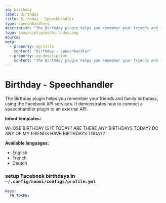 ```yaml
---
id: birthday
label: Birthday
title: Birthday - Speechhandler
type: speechhandlers
description: "The Birthday plugin helps you remember your friends and family birthdays, using the Facebook API services."
logo: images/plugins/birthday.png
source:
meta:
  - property: og:title
    content: "Birthday - Speechhandler"
  - property: og:description
    content: "The Birthday plugin helps you remember your friends and family birthdays, using the Facebook API services."
---
```



# Birthday - Speechhandler <Badge text="Included"/>

<PluginLogo/> 

The Birthday plugin helps you remember your friends and family birthdays, using the Facebook API services. It demonstrates how to connect a speechhandler plugin to an external API.

**Intent templates:**

 WHOSE BIRTHDAY IS IT TODAY?
 ARE THERE ANY BIRTHDAYS TODAY?
 DO ANY OF MY FRIENDS HAVE BIRTHDAYS TODAY?

**Available languages:**

* English
* French
* Deutch

### setup Facebook birthdays in `~/.config/naomi/configs/profile.yml`

```yaml
keys:
  FB_TOKEN:
```

<EditPageLink/>